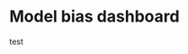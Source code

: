 # Model bias dashboard


<div>

  <div id="dashboard-bias"></div>
  <p>test</p>

</div>


<script>

require.config({
    paths: {
        "d3": "https://d3js.org/d3.v6.min",
        "Plotly": "https://cdn.plot.ly/plotly-3.0.1.min"
    }
});

function createNutsMap(parent) {
    Plotly.newPlot(parent, [{
	    x: [1, 2, 3, 4, 5],
	    y: [1, 2, 4, 8, 16]
    }], {
	    margin: { t: 0 } 
    });
}

document.addEventListener("DOMContentLoaded", function () {
    const dashboard = document.getElementById("dashboard-bias");

    require(["Plotly"], (Plotly) => {
        const map = createNutsMap(dashboard);
    });

});

</script>
